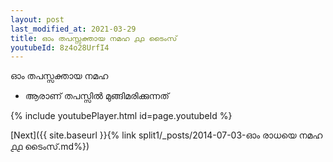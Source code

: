 ```yaml
---
layout: post
last_modified_at: 2021-03-29
title: ഓം തപസ്സക്തായ നമഹ ൧൧ ടൈംസ്
youtubeId: 8z4o28UrfI4
---
```

 
 
 ഓം തപസ്സക്തായ നമഹ 
 
 -  ആരാണ് തപസ്സിൽ മുങ്ങിമരിക്കുന്നത് 
 
  
 
  
 
 
 
 
 
 


{% include youtubePlayer.html id=page.youtubeId %}
 
[Next]({{ site.baseurl }}{% link  split1/_posts/2014-07-03-ഓം രാധയെ നമഹ ൧൧ ടൈംസ്.md%})
 
